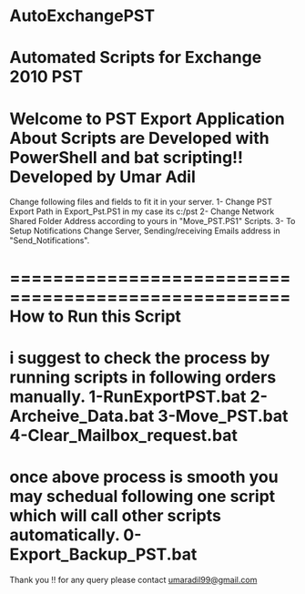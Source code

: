 # AutoExchangePST
Automated Scripts for Exchange 2010 PST 
====================================================
Welcome to PST Export Application
About
Scripts are Developed with PowerShell and bat scripting!!
Developed by Umar Adil 
====================================================
Change following files and fields to fit it in your server.
1- Change PST Export Path in Export_Pst.PS1 in my case its c:/pst
2- Change Network Shared Folder Address according to yours in "Move_PST.PS1" Scripts.
3- To Setup Notifications Change Server, Sending/receiving Emails address in "Send_Notifications".

====================================================
How to Run this Script
====================================================
i suggest to check the process by running scripts in following orders manually.
1-RunExportPST.bat
2-Archeive_Data.bat
3-Move_PST.bat 
4-Clear_Mailbox_request.bat
====================================================
once above process is smooth you may schedual following one script which will call other scripts automatically.
0-Export_Backup_PST.bat
====================================================

Thank you !! for any query please contact umaradil99@gmail.com
